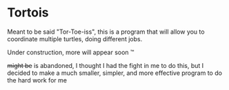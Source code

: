 # Tortois
Meant to be said "Tor-Toe-iss", this is a program that will allow you to coordinate multiple turtles, doing different jobs.

Under construction, more will appear soon :tm:

~~might be~~ is abandoned, I thought I had the fight in me to do this, but I decided to make a much smaller, simpler, and more effective program to do the hard work for me
